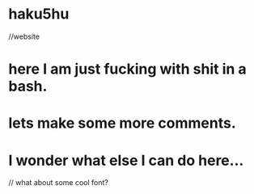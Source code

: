 # haku5hu
//website
# here I am just fucking with shit in a bash.
# lets make some more comments.
# I wonder what else I can do here...
// what about some cool font? 
